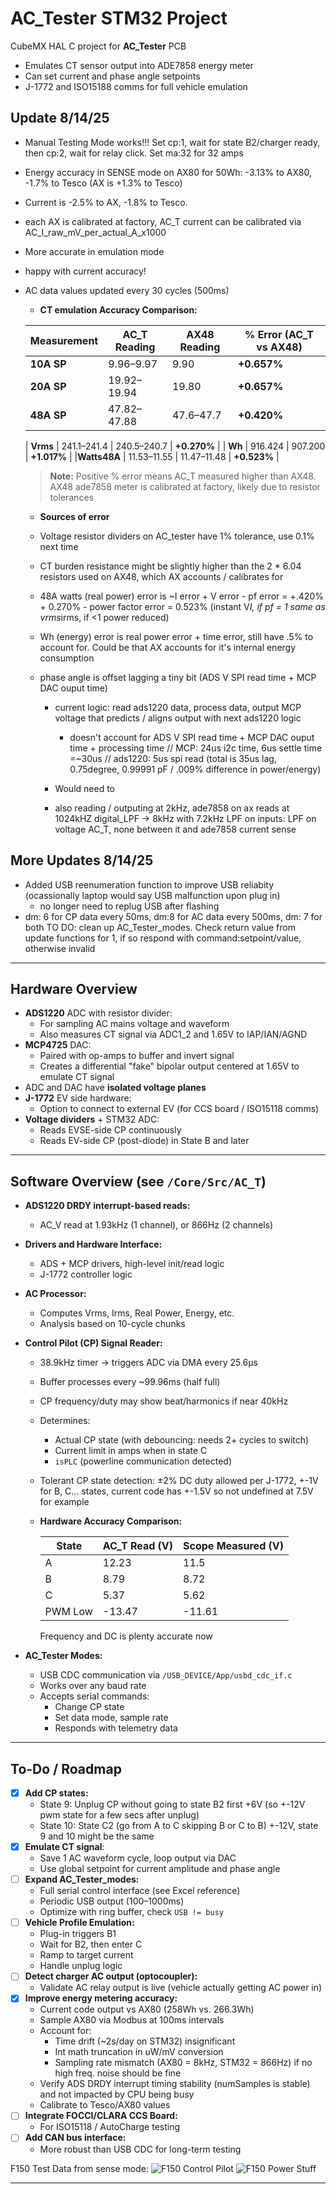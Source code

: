 
# AC_Tester STM32 Project

CubeMX HAL C project for **AC_Tester** PCB
  - Emulates CT sensor output into ADE7858 energy meter
  - Can set current and phase angle setpoints
  - J-1772 and ISO15188 comms for full vehicle emulation


## Update 8/14/25
  - Manual Testing Mode works!!! Set cp:1, wait for state B2/charger ready, then cp:2, wait for relay click. Set ma:32 for 32 amps

  - Energy accuracy in SENSE mode on AX80 for 50Wh: -3.13% to AX80, -1.7% to Tesco (AX is +1.3% to Tesco)
  - Current is -2.5% to AX, -1.8% to Tesco.
  - each AX is calibrated at factory, AC_T current can be calibrated via AC_I_raw_mV_per_actual_A_x1000
  - More accurate in emulation mode
  - happy with current accuracy!
  - AC data values updated every 30 cycles (500ms)

     - **CT emulation Accuracy Comparison:**

    | Measurement | AC_T Reading     | AX48 Reading   | % Error (AC_T vs AX48) |
    |-------------|------------------|----------------|------------------------|
    | **10A SP**  | 9.96–9.97        | 9.90           | **+0.657%**            |
    | **20A SP**  | 19.92–19.94      | 19.80          | **+0.657%**            |
    | **48A SP**  | 47.82–47.88      | 47.6–47.7      | **+0.420%**            |

    | **Vrms**    | 241.1–241.4      | 240.5–240.7    | **+0.270%**            |
    | **Wh**      | 916.424          | 907.200        | **+1.017%**            |
    |**Watts48A** | 11.53–11.55      | 11.47–11.48    | **+0.523%**            |

    > **Note:** Positive % error means AC_T measured higher than AX48.
    AX48 ade7858 meter is calibrated at factory, likely due to resistor tolerances

    - **Sources of error**
    - Voltage resistor dividers on AC_tester have 1% tolerance, use 0.1% next time
    - CT burden resistance might be slightly higher than the 2 * 6.04 resistors used on AX48, which AX accounts / calibrates for
    - 48A watts (real power) error is ~I error + V error - pf error = +.420% +  0.270% - power factor error = 0.523% (instant V*I, if pf = 1 same as vrms*irms, if <1 power reduced)
    - Wh (energy) error is real power error + time error, still have .5% to account for. Could be that AX accounts for it's internal energy consumption


    - phase angle is offset lagging a tiny bit (ADS V SPI read time + MCP DAC ouput time)
      - current logic: read ads1220 data, process data, output MCP voltage that predicts / aligns output with next ads1220 logic
        - doesn't account for ADS V SPI read time + MCP DAC ouput time + processing time
      // MCP: 24us i2c time, 6us settle time =~30us
      // ads1220: 5us spi read (total is 35us lag, 0.75degree, 0.99991 pF / .009% difference in power/energy)
      - Would need to 

      - also reading / outputing at 2kHz, ade7858 on ax reads at 1024kHZ digital_LPF -> 8kHz with 7.2kHz LPF on inputs: LPF on voltage AC_T, none between it and ade7858 current sense

## More Updates 8/14/25
  - Added USB reenumeration function to improve USB reliabity (ocassionally laptop would say USB malfunction upon plug in)
    - no longer need to replug USB after flashing
  - dm: 6 for CP data every 50ms, dm:8 for AC data every 500ms, dm: 7 for both
  TO DO: clean up AC_Tester_modes. Check return value from update functions for 1, if so respond with command:setpoint/value, otherwise invalid

---

## Hardware Overview

- **ADS1220** ADC with resistor divider:
  - For sampling AC mains voltage and waveform
  - Also measures CT signal via ADC1_2 and 1.65V to IAP/IAN/AGND
- **MCP4725** DAC:
  - Paired with op-amps to buffer and invert signal
  - Creates a differential "fake" bipolar output centered at 1.65V to emulate CT signal
- ADC and DAC have **isolated voltage planes**
- **J-1772** EV side hardware:
  - Option to connect to external EV (for CCS board / ISO15118 comms)
- **Voltage dividers** + STM32 ADC:
  - Reads EVSE-side CP continuously
  - Reads EV-side CP (post-diode) in State B and later

---

## Software Overview (see `/Core/Src/AC_T`)

- **ADS1220 DRDY interrupt-based reads:**
  - AC_V read at 1.93kHz (1 channel), or 866Hz (2 channels)
- **Drivers and Hardware Interface:**
  - ADS + MCP drivers, high-level init/read logic
  - J-1772 controller logic
- **AC Processor:**
  - Computes Vrms, Irms, Real Power, Energy, etc.
  - Analysis based on 10-cycle chunks
- **Control Pilot (CP) Signal Reader:**
  - 38.9kHz timer → triggers ADC via DMA every 25.6µs
  - Buffer processes every ~99.96ms (half full)
  - CP frequency/duty may show beat/harmonics if near 40kHz
  - Determines:
    - Actual CP state (with debouncing: needs 2+ cycles to switch)
    - Current limit in amps when in state C
    - `isPLC` (powerline communication detected)
  - Tolerant CP state detection: ±2% DC duty allowed per J-1772, +-1V for B, C... states, current code has +-1.5V so not undefined at 7.5V for example
  - **Hardware Accuracy Comparison:**

    | State | AC_T Read (V) | Scope Measured (V) |
    |-------|---------------|---------------------|
    | A     | 12.23         | 11.5                |
    | B     | 8.79          | 8.72                |
    | C     | 5.37          | 5.62                |
    | PWM Low | -13.47      | -11.61              |

    Frequency and DC is plenty accurate now

- **AC_Tester Modes:**
  - USB CDC communication via `/USB_DEVICE/App/usbd_cdc_if.c`
  - Works over any baud rate
  - Accepts serial commands:
    - Change CP state
    - Set data mode, sample rate
    - Responds with telemetry data

---

## To-Do / Roadmap

- [X] **Add CP states:**
  - State 9: Unplug CP without going to state B2 first +6V (so +-12V pwm state for a few secs after unplug)
  - State 10: State C2 (go from A to C skipping B or C to B) +-12V, state 9 and 10 might be the same
- [X] **Emulate CT signal**:
  - Save 1 AC waveform cycle, loop output via DAC
  - Use global setpoint for current amplitude and phase angle
- [ ] **Expand AC_Tester_modes:**
  - Full serial control interface (see Excel reference)
  - Periodic USB output (100–1000ms)
  - Optimize with ring buffer, check `USB != busy`
- [ ] **Vehicle Profile Emulation:**
  - Plug-in triggers B1
  - Wait for B2, then enter C
  - Ramp to target current
  - Handle unplug logic
- [ ] **Detect charger AC output (optocoupler):**
  - Validate AC relay output is live (vehicle actually getting AC power in)
- [x] **Improve energy metering accuracy:**
  - Current code output vs AX80 (258Wh vs. 266.3Wh)
  - Sample AX80 via Modbus at 100ms intervals
  - Account for:
    - Time drift (~2s/day on STM32) insignificant
    - Int math truncation in uW/mV conversion
    - Sampling rate mismatch (AX80 = 8kHz, STM32 = 866Hz) if no high freq. noise should be fine
  - Verify ADS DRDY interrupt timing stability (numSamples is stable) and not impacted by CPU being busy 
  - Calibrate to Tesco/AX80 values
- [ ] **Integrate FOCCI/CLARA CCS Board:**
  - For ISO15118 / AutoCharge testing
- [ ] **Add CAN bus interface:**
  - More robust than USB CDC for long-term testing


F150 Test Data from sense mode:
![F150 Control Pilot](doc/F150_CP.png)
![F150 Power Stuff](doc/F150_Power.png)

---